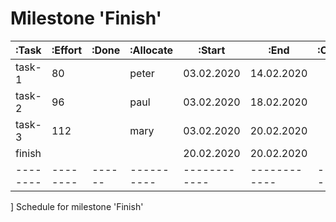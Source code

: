 # Milestone 'Finish'

  |:Task   |:Effort |:Done |:Allocate |:Start      |:End        |:Comment  |
  |--------|--------|------|----------|------------|------------|----------|
  | task-1 | 80     |      | peter    | 03.02.2020 | 14.02.2020 |          |
  | task-2 | 96     |      | paul     | 03.02.2020 | 18.02.2020 |          |
  | task-3 | 112    |      | mary     | 03.02.2020 | 20.02.2020 |          |
  | finish |        |      |          | 20.02.2020 | 20.02.2020 |          |
  |--------|--------|------|----------|------------|------------|----------|
  ] Schedule for milestone 'Finish'

